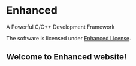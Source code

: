 # Enhanced

A Powerful C/C++ Development Framework

The software is licensed under [Enhanced License](ENHANCED-LICENSE.txt).

## Welcome to Enhanced website!
